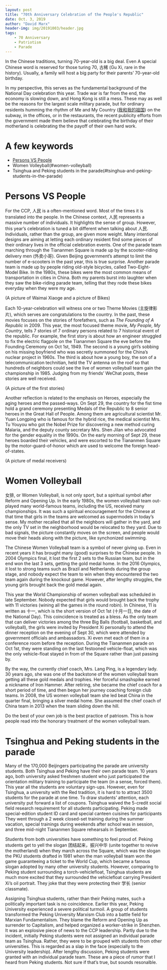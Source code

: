 ```yaml
---
layout: post
title: "70th Anniversary Celebration of the People's Republic"
date: Oct. 3, 2019
author: "David Marx"
header-img: img/20191003/header.jpg
tags:
    - 70 Anniversary
    - Patriotism
    - Parade
---
```


In the Chinese traditions, turning 70-year-old is a big deal. Even A special Chinese word is reserved for those turing 70, 古稀 (Gu Xi, rare in the history). Usually, a family will host a big party for their parents’ 70-year-old birthday. 

In my perspective, this serves as the fundamental background of the National Day celebration this year. Trade war is far from the end, the economy is slowing down, and Hong Kong is still a mess. These may as well be the reasons for the largest scale military parade, but for ordinary residents humming the rhythm of Me and My Country ([我和我的祖国](https://v.qq.com/x/cover/mzc0020036349xa/f0032mfvxjg.html)) on the subway, in the offices, or in the restaurants, the recent publicity efforts from the government made them believe that celebrating the birthday of their motherland is celebrating the the payoff of their own hard work. 

# A few keywords
- [Persons VS People](#persons-vs-people)
- Women Volleyball(#women-volleyball)
- Tsinghua and Peking students in the parade(#tsinghua-and-peking-students-in-the-parade)

# Persons VS People 

For the CCP, 人民 is a often-mentioned word. Most of the times it is translated into the people. In the Chinese context, 人民 represents a massive number of individuals. It highlights the sense of group. However, this year’s celebration is tuned a bit different when talking about 人民. Individuals, rather than the group, are given more weight. Many intentional designs are aiming at letting each ordinary resident find some pieces of their ordinary lives in the official celebration events. One of the parade team marching through the Tiananmen Square is made up by the scooter-riding delivery men (外卖小哥). Given Beijing government’s attempt to limit the number of e-scooters in the past year, this is true surprise. Another parade team is made up by people riding old-style bicycles, called Two-Eight-Model Bike. In the 1980s, these bikes were the most common means of transportation in cities in China. Both my parents burst into laughter when they saw the bike-riding parade team, telling that they rode these bikes everyday when they were my age.

(A picture of Waimai Xiaoge and a picture of Bikes)

Each 10-year-celebration will witness one or two Theme Movies (主旋律影片), which serves are congratulations to the country. In the past, these movies focuses on the stories of forefathers, such as *The Founding of A Republic* in 2009. This year, the most focused theme movie, *My People, My Country*, tells 7 stories of 7 ordinary persons related to 7 historical event of the republic. For example, the first story is about how an engineer struggled to fix the electric flagpole on the Tiananmen Square the eve before the Founding Ceremony on Oct 1st, 1949. The second is a young girl’s sobbing on his missing boyfriend who was secretly summoned for the China’s nuclear project in 1960s. The third is about how a young boy, the son of a telecommunication technitian, held the TV antenna on the roof so that hundreds of neighbors could see the live of women volleyball team gain the championship in 1985. Judging from my friends’ WeChat posts, these stories are well received.

(A picture of the first stories)

Another reflection is related to the emphasis on Heroes, especially the aging heroes and the passed-ways. On Sept 29, the country for the fist time hold a grand ceremony presenting Medals of the Republic to 8 senior heroes in the Great Hall of People. Among them are agricultural scientist Mr. Yuan Longping who is famous for the hybrid rice, the medical scientist Mrs. Tu Youyou who got the Nobel Prize for discovering a new method curing Malaria, and the deputy county secretary Mrs. Shen Jilan who advocated for the gender equality in the 1990s. On the early morning of Sept 29, these heroes boarded their vehicles, and were escorted to the Tiananmen Square by the motor-guard-of-honor which are used to welcome the foreign head-of-states.

(A picture of medal receivers)


# Women Volleyball

女排, or Women Volleyball, is not only sport, but a spiritual symbol after Reform and Opening Up. In the early 1980s, the women volleyball team out-played many world-famous teams, including the US, received many championships. It was such a spiritual encouragement for the Chinese at that time that girls in the teams are welcomed as supermodels in today’s sense. My mother recalled that all the neighbors will gather in the yard, and the only TV set in the neighborhood would be relocated to they yard. Due to bad signals, the picture constantly moves on the screen, and people would move their heads along with the picture, like synchonized swimming.  

The Chinese Women Volleyball team is a symbol of never giving up. Even in recent years it has brought many (good) surprises to the Chinese people. In 2004 Olympics final, it lost the first 2 sets to the Russian team, but in the end won the last 3 sets, getting the gold medal home. In the 2016 Olympics, it lost to strong teams such as Brazil and Netherlands during the group stage, and nobody expect the team to win when they encountered the two team again during the knockout game. However, after lengthy struggles, the young girls brought back the gold medal again.

This year the World Championship of women volleyball was scheduled in late September. Nobody expected that girls would brought back the trophy with 11 victories (wining all the games in the round robin). In Chinese, 11 is written as 十一, which is the short version of Oct 1st (十月一日, the date of the National Day).  This coincidence is treated as a bless. As the only team that can deliver victories among the three Big Balls (football, basketball, and volleyball), the girls were invited by President Xi personally to attend the dinner reception on the evening of Sept 30, which were attended by government officials and ambassadors. Xi even met each of them in a conference room before the reception. During the Tiananmen parade on Oct 1st, they were standing on the last festooned vehicle-float, which was the only vehicle-float stayed in from of the Square rather than just passing by.

By the way, the currently chief coach, Mrs. Lang Ping, is a legendary lady. 30 years ago, she was one of the backstone of the women volleyball team getting all these gold medals and trophies. Her forceful smashspike earned a nickname of Iron Hammer. After retiring, she became the chief coach for a short period of time, and then begun her journey coaching foreign club teams. In 2008, the US women volleyball team she led beat China in the quarter final, bringing a silver medal home. She assumed the chief coach of China team in 2013 when the team sliding down the hill.

Do the best of your own job is the best practice of patriosm. This is how people read into the honorary treatment of the women volleyball team.


# Tsinghua and Peking students in the parade

Many of the 170,000 Beijingers participating the parade are university students. Both Tsinghua and Peking have their own parade team. 10 years ago, both university asked freshmen student who just participated the orientation military training to participate the team (in a sense, forced them). This year all the students are voluntary sign-ups. However, even for Tsinghua, a university with the Red tradition, it is hard to to attract 3500  students for the parade at one time. To draw students’ attention, each university put forward a list of coupons. Tsinghua waived the 5-credit social field research requirement for all students participating. Peking made special-edition student ID card and special canteen cuisines for participants They went through a 2 week closed-set training during the summer vacation, special trainings during weekends after school was in session, and three mid-night Tiananmen Square rehearsals in September.

Students from both universities have something to feel proud of. Peking students get to yell the slogan 团结起来，振兴中华 (unite together to revive the motherland) when they march across the Square, which was the slogan the PKU students drafted in 1981 when the man volleyball team won the game guaranteeing a ticket to the World Cup, which became a famous slogan adopted by many other university students. However, comparing to Peking student surrounding a torch-vehiclefloat, Tsinghua students are much more excited that they surrounded the vehiclefloat carrying President Xi’s oil portrait. They joke that they were protecting their 学长 (senior classmate).

Assigning Tsinghua students, rather than their Peking mates,  such a politically important task is no coincidence. Earlier this year, Peking University experienced a severe political turmoil. A group of students transformed the Peking University Marxism Club into a battle field for Marxian Fundamentalism. They blame the Reform and Opening Up as surrender to Capitalism, and helped organized a worker-strike in Shenzhen. It was an explosive piece of news to the CCP leadership. Partly due to the incident, initially Peking students were not assigned an individual parade team as Tsinghua. Rather, they were to be grouped with students from other universities. This is regarded as a slap in the face (especially to the University leadership). After lengthy discussion, Peking students were granted with an individual parade team. These are a piece of *rumor* that I heard from Peking students. Not sure if that’s true, but sounds resonalble.
